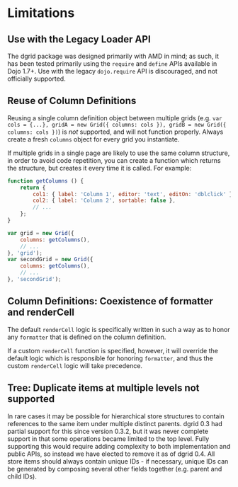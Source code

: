 # Limitations

## Use with the Legacy Loader API

The dgrid package was designed primarily with AMD in mind; as such, it has been
tested primarily using the `require` and `define` APIs available in Dojo 1.7+.
Use with the legacy `dojo.require` API is discouraged, and not officially supported.

## Reuse of Column Definitions

Reusing a single column definition object between multiple grids (e.g.
`var cols = {...}, gridA = new Grid({ columns: cols }), gridB = new Grid({ columns: cols })`)
is *not* supported, and will not function properly. Always create a fresh `columns`
object for every grid you instantiate.

If multiple grids in a single page are likely to use the same column structure,
in order to avoid code repetition, you can create a function which returns
the structure, but creates it every time it is called.  For example:

```js
function getColumns () {
    return {
        col1: { label: 'Column 1', editor: 'text', editOn: 'dblclick' },
        col2: { label: 'Column 2', sortable: false },
        // ...
    };
}

var grid = new Grid({
    columns: getColumns(),
    // ...
}, 'grid');
var secondGrid = new Grid({
    columns: getColumns(),
    // ...
}, 'secondGrid');
```

## Column Definitions: Coexistence of formatter and renderCell

The default `renderCell` logic is specifically written in such a way as to honor any
`formatter` that is defined on the column definition.

If a custom `renderCell` function is specified, however, it will override the
default logic which is responsible for honoring `formatter`, and thus the custom
`renderCell` logic will take precedence.

## Tree: Duplicate items at multiple levels not supported

In rare cases it may be possible for hierarchical store structures to contain
references to the same item under multiple distinct parents.  dgrid 0.3 had partial
support for this since version 0.3.2, but it was never complete support in that
some operations became limited to the top level.  Fully supporting this would
require adding complexity to both implementation and public APIs, so instead
we have elected to remove it as of dgrid 0.4.  All store items should always contain
unique IDs - if necessary, unique IDs can be generated by composing several
other fields together (e.g. parent and child IDs).

